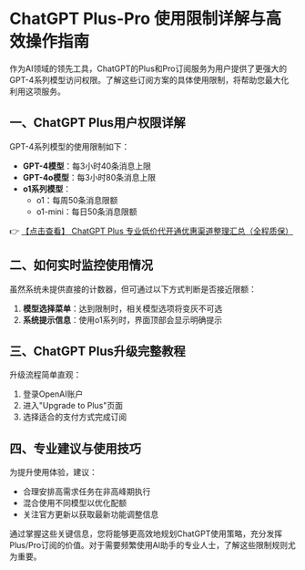 # ChatGPT Plus-Pro 使用限制详解与高效操作指南

作为AI领域的领先工具，ChatGPT的Plus和Pro订阅服务为用户提供了更强大的GPT-4系列模型访问权限。了解这些订阅方案的具体使用限制，将帮助您最大化利用这项服务。

## 一、ChatGPT Plus用户权限详解

GPT-4系列模型的使用限制如下：

- **GPT-4模型**：每3小时40条消息上限
- **GPT-4o模型**：每3小时80条消息上限
- **o1系列模型**：
  - o1：每周50条消息限额
  - o1-mini：每日50条消息限额

👉 [【点击查看】 ChatGPT Plus 专业低价代开通优惠渠道整理汇总（全程质保）](https://bit.ly/DaiKai)

## 二、如何实时监控使用情况

虽然系统未提供直接的计数器，但可通过以下方式判断是否接近限额：

1. **模型选择菜单**：达到限制时，相关模型选项将变灰不可选
2. **系统提示信息**：使用o1系列时，界面顶部会显示明确提示

## 三、ChatGPT Plus升级完整教程

升级流程简单直观：

1. 登录OpenAI账户
2. 进入"Upgrade to Plus"页面
3. 选择适合的支付方式完成订阅

## 四、专业建议与使用技巧

为提升使用体验，建议：

- 合理安排高需求任务在非高峰期执行
- 混合使用不同模型以优化配额
- 关注官方更新以获取最新功能调整信息

通过掌握这些关键信息，您将能够更高效地规划ChatGPT使用策略，充分发挥Plus/Pro订阅的价值。对于需要频繁使用AI助手的专业人士，了解这些限制规则尤为重要。